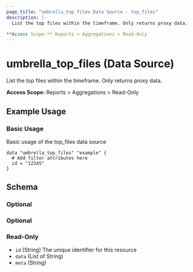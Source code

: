 ```yaml
---
page_title: "umbrella_top_files Data Source - top_files"
description: |-
  List the top files within the timeframe. Only returns proxy data.

**Access Scope:** Reports > Aggregations > Read-Only
---
```


# umbrella_top_files (Data Source)

List the top files within the timeframe. Only returns proxy data.

**Access Scope:** Reports > Aggregations > Read-Only

## Example Usage


### Basic Usage

Basic usage of the top_files data source

```hcl
data "umbrella_top_files" "example" {
  # Add filter attributes here
  id = "12345"
}
```



## Schema

### Optional



### Optional



### Read-Only

- `id` (String) The unique identifier for this resource
- `data` (List of String) 
- `meta` (String) 




